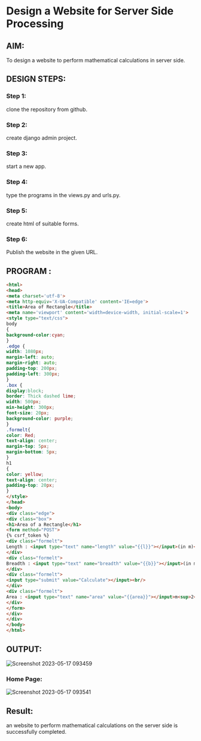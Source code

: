 # Design a Website for Server Side Processing

## AIM:
To design a website to perform mathematical calculations in server side.

## DESIGN STEPS:

### Step 1:

clone the repository from github.


### Step 2:

create django admin project.


### Step 3:

start a new app.



### Step 4:

type the programs in the views.py and urls.py.


### Step 5:

create html of suitable forms.



### Step 6:

Publish the website in the given URL.

## PROGRAM :
```html css
<html>
<head>
<meta charset='utf-8'>
<meta http-equiv='X-UA-Compatible' content='IE=edge'>
<title>Area of Rectangle</title>
<meta name='viewport' content='width=device-width, initial-scale=1'>
<style type="text/css">
body 
{
background-color:cyan;
}
.edge {
width: 1080px;
margin-left: auto;
margin-right: auto;
padding-top: 200px;
padding-left: 300px;
}
.box {
display:block;
border: Thick dashed lime;
width: 500px;
min-height: 300px;
font-size: 20px;
background-color: purple;
}
.formelt{
color: Red;
text-align: center;
margin-top: 5px;
margin-bottom: 5px;
}
h1
{
color: yellow;
text-align: center;
padding-top: 20px;
}
</style>
</head>
<body>
<div class="edge">
<div class="box">
<h1>Area of a Rectangle</h1>
<form method="POST">
{% csrf_token %}
<div class="formelt">
Length : <input type="text" name="length" value="{{l}}"></input>(in m)<br/>
</div>
<div class="formelt">
Breadth : <input type="text" name="breadth" value="{{b}}"></input>(in m)<br/>
</div>
<div class="formelt">
<input type="submit" value="Calculate"></input><br/>
</div>
<div class="formelt">
Area : <input type="text" name="area" value="{{area}}"></input>m<sup>2</sup><br/>
</div>
</form>
</div>
</div>
</body>
</html>
```

## OUTPUT:
![Screenshot 2023-05-17 093459](https://github.com/Darshans05/serversideprocessing/assets/115534676/af118e8e-2b47-4379-b233-a543ee12ede8)

### Home Page:
![Screenshot 2023-05-17 093541](https://github.com/Darshans05/serversideprocessing/assets/115534676/b702525a-9abb-4f48-b969-3a8cea55f5d2)


## Result:
an website to perform mathematical calculations on the server side is successfully completed.

